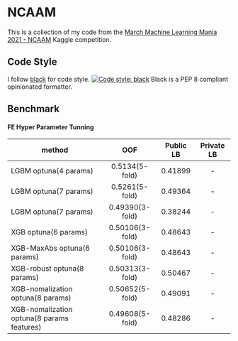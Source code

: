 # NCAAM
This is a collection of my code from the [March Machine Learning Mania 2021 - NCAAM](https://www.kaggle.com/c/ncaam-march-mania-2021) Kaggle competition.

## Code Style
I follow [black](https://pypi.org/project/black/) for code style.
[![Code style: black](https://img.shields.io/badge/code%20style-black-000000.svg)](https://github.com/psf/black)
Black is a PEP 8 compliant opinionated formatter.

## Benchmark

#### FE Hyper Parameter Tunning
|method|OOF|Public LB|Private LB|
|------|:---------:|:--------:|:--------:|
|LGBM optuna(4 params)|0.5134(5-fold)|0.41899|-|
|LGBM optuna(7 params)|0.5261(5-fold)|0.49364|-|
|LGBM optuna(7 params)|0.49390(3-fold)|0.38244|-|
|XGB optuna(6 params)|0.50106(3-fold)|0.48643|-|
|XGB-MaxAbs optuna(6 params)|0.50106(3-fold)|0.48643|-|
|XGB-robust optuna(8 params)|0.50313(3-fold)|0.50467|-|
|XGB-nomalization optuna(8 params)|0.50652(5-fold)|0.49091|-|
|XGB-nomalization optuna(8 params features)|0.49608(5-fold)|0.48286|-|